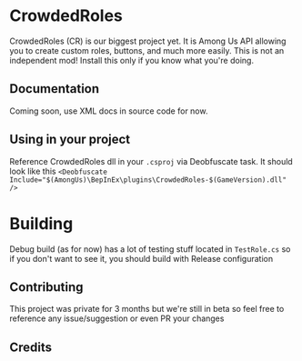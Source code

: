 # CrowdedRoles
CrowdedRoles (CR) is our biggest project yet. It is Among Us API allowing you to create custom roles, buttons, and much more easily.
This is not an independent mod! Install this only if you know what you're doing.

## Documentation
Coming soon, use XML docs in source code for now.

## Using in your project
Reference CrowdedRoles dll in your `.csproj` via Deobfuscate task. It should look like this `<Deobfuscate Include="$(AmongUs)\BepInEx\plugins\CrowdedRoles-$(GameVersion).dll" />`

# Building
Debug build (as for now) has a lot of testing stuff located in `TestRole.cs` so if you don't want to see it, you should build with Release configuration

## Contributing
This project was private for 3 months but we're still in beta so feel free to reference any issue/suggestion or even PR your changes

## Credits
